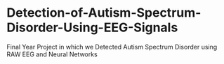 # Detection-of-Autism-Spectrum-Disorder-Using-EEG-Signals
Final Year Project in which we Detected Autism Spectrum Disorder using RAW EEG and Neural Networks
